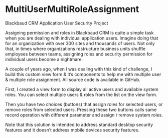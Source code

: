 # MultiUserMultiRoleAssignment
Blackbaud CRM Application User Security Project

Assigning permission and roles in Blackbaud CRM is quite a simple task when you are dealing with individual application users. Imagine doing that for an organization with over 300 sites and thousands of users. Not only that, in times where organizations restructure business units shuffle employees between teams, assigning roles and security permission for individual users become a nightmare. 

A couple of years ago, when I was dealing with this kind of challenge, I build this custom view form & it’s components to help me with multiple user & multiple role assignment. All source code is available in GitHub.

First, I created a view form to display all active users and available system roles. You can select multiple users & roles from the list on the view form.

Then you have two choices (buttons) that assign roles for selected users, or remove roles from selected users. Pressing these two buttons calls same record operation with different parameter and assign / remove system roles.

Note that this solution is intended to address standard desktop security features and it doesn’t address mobile devices security features.

